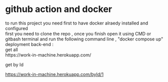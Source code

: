 <h1>github action and docker</h1>
to run this project you need first to have docker alraedy installed and configured
</br>
first you need to clone the repo , once you finish open it using CMD or gitbash terminal and run the following command line , "docker compose up"</br>
deployment back-end : </br>
get all </br>
https://work-in-machine.herokuapp.com/  </br>

get by Id </br>

https://work-in-machine.herokuapp.com/byId/1

